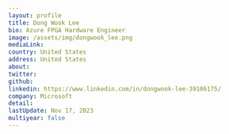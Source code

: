 ```yaml
---
layout: profile
title: Dong Wook Lee
bio: Azure FPGA Hardware Engineer
image: /assets/img/dongwook_lee.png
mediaLink: 
country: United States
address: United States
about: 
twitter: 
github: 
linkedin: https://www.linkedin.com/in/dongwook-lee-39106175/
company: Microsoft
detail:
lastUpdate: Nov 17, 2023
multiyear: false
---
```

